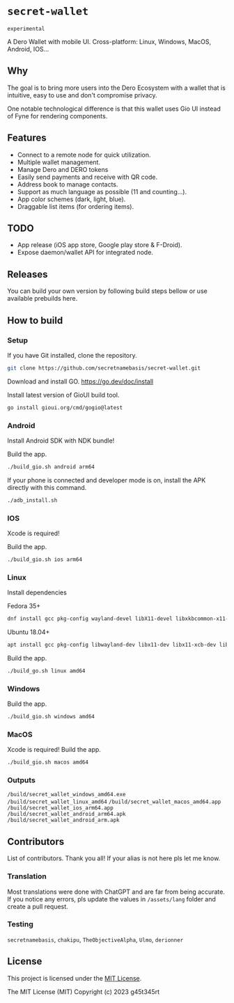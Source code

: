 # `secret-wallet`

`experimental`

A Dero Wallet with mobile UI.
Cross-platform: Linux, Windows, MacOS, Android, IOS...

## Why

The goal is to bring more users into the Dero Ecosystem with a wallet that is intuitive, easy to use and don't compromise privacy.

One notable technological difference is that this wallet uses Gio UI instead of Fyne for rendering components.

## Features

- Connect to a remote node for quick utilization.
- Multiple wallet management.
- Manage Dero and DERO tokens
- Easily send payments and receive with QR code.
- Address book to manage contacts.
- Support as much language as possible (11 and counting...).
- App color schemes (dark, light, blue).
- Draggable list items (for ordering items).

## TODO

- App release (iOS app store, Google play store & F-Droid).
- Expose daemon/wallet API for integrated node.


## Releases

You can build your own version by following build steps bellow or use available prebuilds here.

## How to build

### Setup

If you have Git installed, clone the repository.

```bash
git clone https://github.com/secretnamebasis/secret-wallet.git
```

Download and install GO.
<https://go.dev/doc/install>

Install latest version of GioUI build tool.

```bash
go install gioui.org/cmd/gogio@latest
```


### Android

Install Android SDK with NDK bundle!

Build the app.

```bash
./build_gio.sh android arm64
```

If your phone is connected and developer mode is on, install the APK directly with this command.

```bash
./adb_install.sh
```

### IOS

Xcode is required!

Build the app.

```bash
./build_gio.sh ios arm64
```

### Linux

Install dependencies

Fedora 35+

```bash
dnf install gcc pkg-config wayland-devel libX11-devel libxkbcommon-x11-devel mesa-libGLES-devel mesa-libEGL-devel libXcursor-devel vulkan-headers
```

Ubuntu 18.04+

```bash
apt install gcc pkg-config libwayland-dev libx11-dev libx11-xcb-dev libxkbcommon-x11-dev libgles2-mesa-dev libegl1-mesa-dev libffi-dev libxcursor-dev libvulkan-dev
```

Build the app.

```bash
./build_go.sh linux amd64
```

### Windows

Build the app.

```bash
./build_gio.sh windows amd64
```

### MacOS

Xcode is required!
Build the app.

``` bash
./build_gio.sh macos amd64
```

### Outputs

`/build/secret_wallet_windows_amd64.exe`
`/build/secret_wallet_linux_amd64`
`/build/secret_wallet_macos_amd64.app`
`/build/secret_wallet_ios_arm64.app`
`/build/secret_wallet_android_arm64.apk`
`/build/secret_wallet_android_arm.apk`

## Contributors

List of contributors. Thank you all!
If your alias is not here pls let me know.

### Translation

Most translations were done with ChatGPT and are far from being accurate.
If you notice any errors, pls update the values in `/assets/lang` folder and create a pull request.



### Testing

`secretnamebasis`, `chakipu`, `TheObjectiveAlpha`, `Ulmo`, `derionner`

## License

This project is licensed under the [MIT License](https://opensource.org/licenses/MIT).

The MIT License (MIT)
Copyright (c) 2023 g45t345rt
